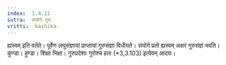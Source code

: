 ```yaml
---
index:  1.4.11
sutra:  संयोगे गुरु
vritti:  kashika 
---
```


ह्यस्वम् इति वर्तते। पूर्वेण लघुसंज्ञायां प्राप्तायां गुरुसंज्ञा विधीयते। संयोगे प्रतो ह्यस्वम् अक्षरं गुरुसंज्ञं भवति। कुण्डा। हुण्डा। शिक्षा भिक्षा। गुरुप्रदेशाः गुरोश्च हलः (*3,3.103) इत्येवम् आदयः।

